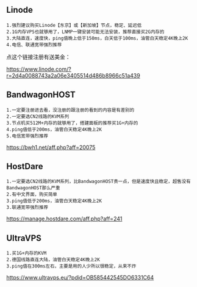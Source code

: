 ## Linode
````
1.强烈建议购买Linode【东京】或【新加坡】节点，稳定、延迟低
2.1G内存VPS也就够用了，LNMP一键安装可能无法安装，推荐直接买2G内存的
3.大陆直连，速度快，ping值晚上低于150ms，白天低于100ms，油管白天稳定4K晚上2K
4.电信、联通宽带强烈推荐
````
点这个链接注册有送美金：

https://www.linode.com/?r=2d4a0088743a2a06e3405514d486b8966c51a439

## BandwagonHOST
```
1.一定要注册进去看，没注册的跟注册的看到的内容是有差别的
2.一定要选CN2线路的KVM系列
3.节点机买512M+内存的就够用了，搭建面板的推荐买1G+内存的
4.ping值低于200ms，油管白天稳定4K晚上2K
5.电信宽带强烈推荐
````
https://bwh1.net/aff.php?aff=20075

## HostDare
```
1.一定要选CN2线路的KVM系列，比BandwagonHOST贵一点，但是速度快且稳定，超售没有BandwagonHOST那么严重
2.有中文界面，购买简单
3.ping值低于200ms，油管白天稳定4K晚上2K
3.联通宽带强烈推荐
```
https://manage.hostdare.com/aff.php?aff=241

## UltraVPS
```
1.买1G+内存的KVM
2.德国线路直连大陆，油管白天稳定4K晚上2K
3.ping值在300ms左右，主要是用的人少所以很稳定，从来不炸
```
https://www.ultravps.eu/?pdid=OB585442545DO6331C64